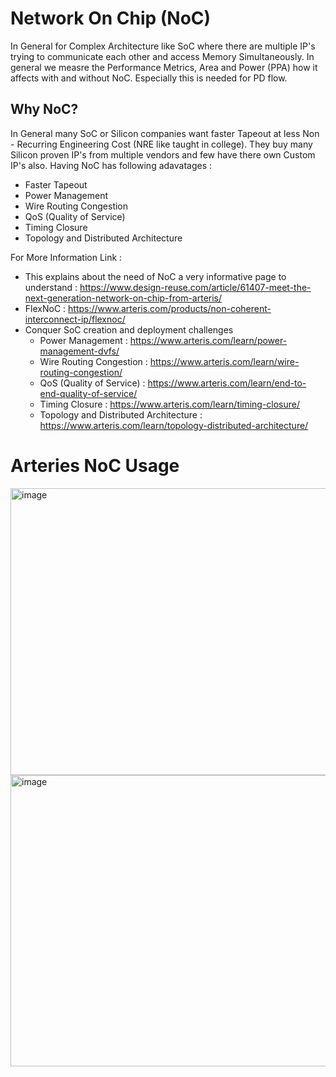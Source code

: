 # Network On Chip (NoC) 

In General for Complex Architecture like SoC where there are multiple IP's trying to communicate each other and access Memory Simultaneously. In general we measre the Performance Metrics, Area and Power (PPA) how it affects with and without NoC. Especially this is needed for PD flow. 

## Why NoC?
In General many SoC or Silicon companies want faster Tapeout at less Non - Recurring Engineering Cost (NRE like taught in college). They buy many Silicon proven IP's from multiple vendors and few have there own Custom IP's also. Having NoC has following adavatages :
- Faster Tapeout
- Power Management
- Wire Routing Congestion
- QoS (Quality of Service)
- Timing Closure
- Topology and Distributed Architecture

For More Information Link : 
-  This explains about the need of NoC a very informative page to understand : https://www.design-reuse.com/article/61407-meet-the-next-generation-network-on-chip-from-arteris/
-  FlexNoC : https://www.arteris.com/products/non-coherent-interconnect-ip/flexnoc/
-  Conquer SoC creation and deployment challenges
   -  Power Management                             : https://www.arteris.com/learn/power-management-dvfs/
   -  Wire Routing Congestion                      : https://www.arteris.com/learn/wire-routing-congestion/
   -  QoS (Quality of Service)                     : https://www.arteris.com/learn/end-to-end-quality-of-service/
   -  Timing Closure                               : https://www.arteris.com/learn/timing-closure/
   -  Topology and Distributed Architecture        : https://www.arteris.com/learn/topology-distributed-architecture/


# Arteries NoC Usage

<img width="940" height="459" alt="image" src="https://github.com/user-attachments/assets/559fac3d-83c1-42de-9dac-8b7016846cab" />


<img width="940" height="466" alt="image" src="https://github.com/user-attachments/assets/22cdfc02-4865-4e0f-af6f-135371160e59" />





